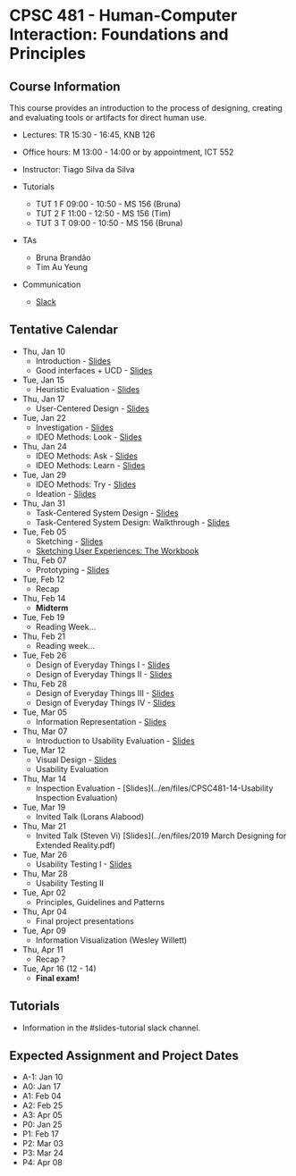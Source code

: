 # CPSC 481 - Human-Computer Interaction: Foundations and Principles


## Course Information

This course provides an introduction to the process of designing, creating and evaluating tools or artifacts for direct human use.

- Lectures: TR 15:30 - 16:45, KNB 126
- Office hours: M 13:00 - 14:00 or by appointment, ICT 552
- Instructor: Tiago Silva da Silva
- Tutorials
	- TUT 1	F 09:00 - 10:50 - MS 156 (Bruna)
	- TUT 2	F 11:00 - 12:50 - MS 156 (Tim)
	- TUT 3	T 09:00 - 10:50 - MS 156 (Bruna)

- TAs
	- Bruna Brandão
	- Tim Au Yeung

- Communication
	- [Slack](http://cpsc481-2019w.slack.com/)



## Tentative Calendar

- Thu, Jan 10
	- Introduction - [Slides](../en/files/CPSC481-01-01-Introduction.pdf)
	- Good interfaces + UCD - [Slides](../en/files/CPSC481-01-02-GoodInterfaces+UCD.pdf)
- Tue, Jan 15
	- Heuristic Evaluation - [Slides](../en/files/CPSC481-01-HeuristicEvaluation.pdf)
- Thu, Jan 17
	- User-Centered Design - [Slides](../en/files/CPSC481-02-01-UserCenteredDesign.pdf)
- Tue, Jan 22
	- Investigation - [Slides](../en/files/CPSC481-03-01-Investigation.pdf)
	- IDEO Methods: Look - [Slides](../en/files/CPSC481-03-02-Look.pdf)
- Thu, Jan 24
	- IDEO Methods: Ask - [Slides](../en/files/CPSC481-04-01-Ask.pdf)
	- IDEO Methods: Learn - [Slides](../en/files/CPSC481-04-02-Learn.pdf)
- Tue, Jan 29
	- IDEO Methods: Try - [Slides](../en/files/CPSC481-05-01-Try.pdf)
	- Ideation - [Slides](../en/files/CPSC481-05-02-Ideation.pdf)
- Thu, Jan 31
	- Task-Centered System Design - [Slides](../en/files/CPSC481-06-01-task-centered-system-design-1.pdf)
	- Task-Centered System Design: Walkthrough - [Slides](../en/files/CPSC481-06-02-task-centered-system-design-2.pdf)
- Tue, Feb 05
	- Sketching - [Slides](../en/files/CPSC481-07-01-Sketching.pdf)
	- [Sketching User Experiences: The Workbook](https://sketchbook.cpsc.ucalgary.ca/)
- Thu, Feb 07
	- Prototyping - [Slides](../en/files/CPSC481-08-01-Prototyping.pdf)
	<!-- - Graphic Design - Bon Adriel - [Slides](https://www.dropbox.com/s/ma5pffrqjtamqcl/15-Intro-to-Graphic-Design-for-UX.pdf?dl=0) -->
- Tue, Feb 12
	- Recap
- Thu, Feb 14
	- **Midterm**
- Tue, Feb 19
	- Reading Week...
- Thu, Feb 21
	- Reading week...
- Tue, Feb 26
	- Design of Everyday Things I - [Slides](../en/files/CPSC481-09-02-DOET.pdf)
	- Design of Everyday Things II - [Slides](../en/files/CPSC481-09-03-DOET.pdf)
- Thu, Feb 28
	- Design of Everyday Things III - [Slides](../en/files/CPSC481-10-01-DOET.pdf)
	- Design of Everyday Things IV - [Slides](../en/files/CPSC481-10-02-DOET.pdf)
- Tue, Mar 05
	- Information Representation - [Slides](../en/files/CPSC481-11-01.pdf)
- Thu, Mar 07
	- Introduction to Usability Evaluation - [Slides](../en/files/CPSC481-12-Intro-to-Usability-Evaluation.pdf)
- Tue, Mar 12
	- Visual Design - [Slides](../en/files/VisualDesignIntroduction.pdf)
	- Usability Evaluation
- Thu, Mar 14
	- Inspection Evaluation - [Slides](../en/files/CPSC481-14-Usability Inspection Evaluation)
- Tue, Mar 19
	- Invited Talk (Lorans Alabood)
- Thu, Mar 21
	- Invited Talk (Steven Vi) [Slides](../en/files/2019 March Designing for Extended Reality.pdf)
- Tue, Mar 26
	- Usability Testing I - [Slides]()
- Thu, Mar 28
	- Usability Testing II
- Tue, Apr 02
	- Principles, Guidelines and Patterns
- Thu, Apr 04
	- Final project presentations
- Tue, Apr 09
	- Information Visualization (Wesley Willett)
- Thu, Apr 11
	- Recap ?
- Tue, Apr 16 (12 - 14)
	- **Final exam!**

## Tutorials
- Information in the #slides-tutorial slack channel.

## Expected Assignment and Project Dates
- A-1: Jan 10
- A0: Jan 17
- A1: Feb 04
- A2: Feb 25
- A3: Apr 05
- P0: Jan 25
- P1: Feb 17
- P2: Mar 03
- P3: Mar 24
- P4: Apr 08